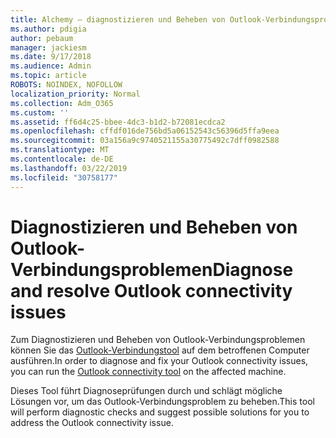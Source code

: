 ```yaml
---
title: Alchemy – diagnostizieren und Beheben von Outlook-Verbindungsproblemen
ms.author: pdigia
author: pebaum
manager: jackiesm
ms.date: 9/17/2018
ms.audience: Admin
ms.topic: article
ROBOTS: NOINDEX, NOFOLLOW
localization_priority: Normal
ms.collection: Adm_O365
ms.custom: ''
ms.assetid: ff6d4c25-bbee-4dc3-b1d2-b72081ecdca2
ms.openlocfilehash: cffdf016de756bd5a06152543c56396d5ffa9eea
ms.sourcegitcommit: 03a156a9c9740521155a30775492c7dff0982588
ms.translationtype: MT
ms.contentlocale: de-DE
ms.lasthandoff: 03/22/2019
ms.locfileid: "30758177"
---
```

# <a name="diagnose-and-resolve-outlook-connectivity-issues"></a><span data-ttu-id="3444f-102">Diagnostizieren und Beheben von Outlook-Verbindungsproblemen</span><span class="sxs-lookup"><span data-stu-id="3444f-102">Diagnose and resolve Outlook connectivity issues</span></span>

<span data-ttu-id="3444f-103">Zum Diagnostizieren und Beheben von Outlook-Verbindungsproblemen können Sie das [Outlook-Verbindungstool](https://aka.ms/SaRA-OutlookDisconnect) auf dem betroffenen Computer ausführen.</span><span class="sxs-lookup"><span data-stu-id="3444f-103">In order to diagnose and fix your Outlook connectivity issues, you can run the [Outlook connectivity tool](https://aka.ms/SaRA-OutlookDisconnect) on the affected machine.</span></span> 
  
<span data-ttu-id="3444f-104">Dieses Tool führt Diagnoseprüfungen durch und schlägt mögliche Lösungen vor, um das Outlook-Verbindungsproblem zu beheben.</span><span class="sxs-lookup"><span data-stu-id="3444f-104">This tool will perform diagnostic checks and suggest possible solutions for you to address the Outlook connectivity issue.</span></span>
  

